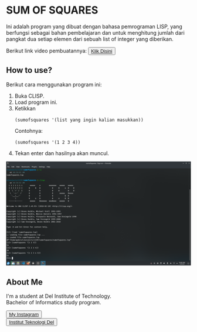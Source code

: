 # SUM OF SQUARES

Ini adalah program yang dibuat dengan bahasa pemrograman LISP, yang berfungsi sebagai bahan pembelajaran dan untuk menghitung jumlah dari pangkat dua setiap elemen dari sebuah list of integer yang diberikan.

Berikut link video pembuatannya: <button><a href="https://youtu.be/8fy5WdOQAGQ">Klik Disini </a></button>

## How to use?

Berikut cara menggunakan program ini:
1. Buka CLISP.
2. Load program ini.
3. Ketikkan
    ```
    (sumofsquares '(list yang ingin kalian masukkan))
    ```
    Contohnya:
    ```
    (sumofsquares '(1 2 3 4))
    ```
4. Tekan enter dan hasilnya akan muncul.

![ss](ss.png)

## <b>About Me</b>

I'm a student at Del Institute of Technology. <br>
Bachelor of Informatics study program. <br>


<button><a href="https://www.instagram.com/gabrielhtg77/">My Instagram</a></button>
<br>
<button><a href="https://www.del.ac.id/">Institut Teknologi Del</a></button>
